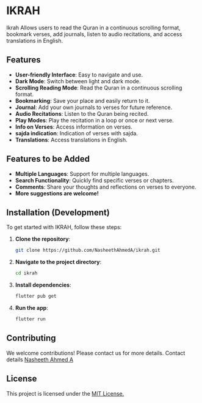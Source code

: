 # IKRAH

Ikrah Allows users to read the Quran in a continuous scrolling format, bookmark verses, add journals, listen to audio recitations, and access translations in English.

## Features

- **User-friendly Interface**: Easy to navigate and use.
- **Dark Mode**: Switch between light and dark mode.
- **Scrolling Reading Mode**: Read the Quran in a continuous scrolling format.
- **Bookmarking**: Save your place and easily return to it.
- **Journal**: Add your own journals to verses for future reference.
- **Audio Recitations**: Listen to the Quran being recited.
- **Play Modes**: Play the recitation in a loop or once or next verse.
- **Info on Verses**: Access information on verses.
- **sajda indication**: Indication of verses with sajda.
- **Translations**: Access translations in English.

## Features to be Added

- **Multiple Languages**: Support for multiple languages.
- **Search Functionality**: Quickly find specific verses or chapters.
- **Comments**: Share your thoughts and reflections on verses to everyone.
- **More suggestions are welcome!**

## Installation (Development)

To get started with IKRAH, follow these steps:

1. **Clone the repository**:
    ```bash
    git clone https://github.com/NasheethAhmedA/ikrah.git
    ```
2. **Navigate to the project directory**:
    ```bash
    cd ikrah
    ```
3. **Install dependencies**:
    ```bash
    flutter pub get
    ```
4. **Run the app**:
    ```bash
    flutter run
    ```

## Contributing

We welcome contributions! Please contact us for more details.
Contact details [Nasheeth Ahmed A](mailto:nasheethahmeda04+ikrah@google.com)

## License

This project is licensed under the [MIT License.](LICENSE)


